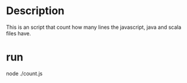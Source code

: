 # Description
This is an script that count how many lines the javascript, java and scala files have.

# run
node ./count.js

